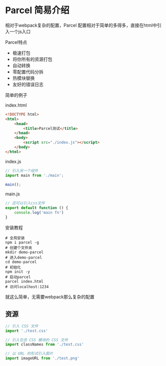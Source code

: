 # Parcel 简易介绍

相对于webpack复杂的配置，Parcel 配置相对于简单的多得多，直接在html中引入一个js入口

Parcel特点

* 极速打包
* 将你所有的资源打包
* 自动转换
* 零配置代码分拆
* 热模块替换
* 友好的错误日志

简单的例子

index.html

```html
<!DOCTYPE html>
<html>
    <head>
        <title>Parcel测试</title>
    </head>
    <body>
        <script src="./index.js"></script>
    </body>
</html>
```

index.js

```javascript
// 引入另一个组件
import main from './main';

main();
```

main.js

```javascript
// 还可以引入css文件
export default function () {
    console.log('main fn')
}
```

安装教程

```shell
# 全局安装
npm i parcel -g
# 创建个文件夹
mkdir demo-parcel
# 进入demo-parcel
cd demo-parcel
# 初始化
npm init -y
# 启动parcel
parcel index.html
# 访问localhost:1234
```

就这么简单，无需要webpack那么复杂的配置

## 资源

```javascript
// 引入 CSS 文件
import './test.css'

// 引入包含 CSS 模块的 CSS 文件
import classNames from './test.css'

// 以 URL 的形式引入图片
import imageURL from './test.png'
```